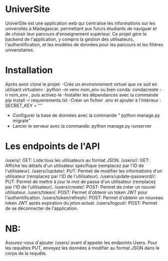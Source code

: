 # UniverSite
UniverSite est une application web qui centralise les informations sur les universités à Madagascar, permettant aux futurs étudiants de naviguer et de choisir leur parcours d'enseignement supérieur. Ce projet gère le backend de l'application, y compris la gestion des utilisateurs, l'authentification, et les modèles de données pour les parcours et les filières universitaires.

# Installation
Après avoir cloné le projet:
  -Crée un environnement virtuel que ce soit en utilisant virtualenv : python -m venv nom_env ou bien conda: condacreate -n nom_env , puis activez-le
  -Installer les dépendances avec la commande pip install -r requierements.txt
  -Créer un fichier .env et ajouter à l'intérieur : SECRET_KEY = ""
  - Configurer la base de données avec la commande " python manage.py migrate"
  - Lancer le serveur avec la commande: python manage.py runserver

# Les endpoints de l'API
 /users/:
        GET: Liste tous les utilisateurs au format JSON.
    /users/<pk>/:
        GET: Affiche les détails d'un utilisateur spécifique (remplacez <pk> par l'ID de l'utilisateur).
    /users/<pk>/update/:
        PUT: Permet de modifier les informations d'un utilisateur (remplacez <pk> par l'ID de l'utilisateur).
    /users/update-password/<pk>/:
        PUT: Permet de mettre à jour le mot de passe d'un utilisateur (remplacez <pk> par l'ID de l'utilisateur).
    /users/create/:
        POST: Permet de créer un nouvel utilisateur.
    /users/token/:
        POST: Permet d'obtenir un token JWT pour l'authentification.
    /users/token/refresh/:
        POST: Permet d'obtenir un nouveau token JWT après expiration du jeton actuel.
    /users/logout/:
        POST: Permet de se déconnecter de l'application.
# NB:
Assurez-vous d'ajouter /users/ avant d'appeler les endpoints Users.
Pour les requêtes PUT, envoyez les données à modifier au format JSON dans le corps de la requête. 
